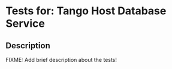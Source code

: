 # Tests for: Tango Host Database Service

## Description
FIXME: Add brief description about the tests!
